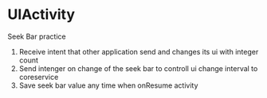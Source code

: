 # UIActivity

Seek Bar practice
1. Receive intent that other application send and changes its ui with integer count 
2. Send intenger on change of the seek bar to controll ui change interval to coreservice
3. Save seek bar value any time when onResume activity 
